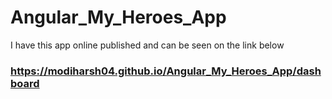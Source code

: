 # Angular_My_Heroes_App
I have this app online published and can be seen on the link below
### https://modiharsh04.github.io/Angular_My_Heroes_App/dashboard ###
